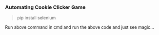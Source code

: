 ### Automating Cookie Clicker Game

> pip install selenium

Run above command in cmd and run the above code and just see magic...